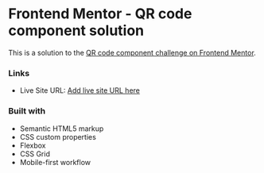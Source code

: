 # Frontend Mentor - QR code component solution

This is a solution to the [QR code component challenge on Frontend Mentor](https://www.frontendmentor.io/challenges/qr-code-component-iux_sIO_H).

### Links

- Live Site URL: [Add live site URL here](https://anshit-2003.github.io/QR_Code_Card/)

### Built with

- Semantic HTML5 markup
- CSS custom properties
- Flexbox
- CSS Grid
- Mobile-first workflow

